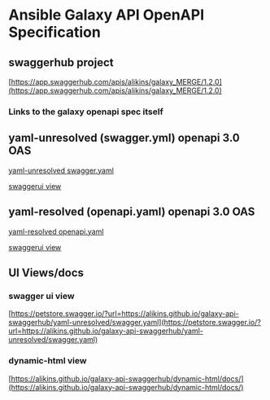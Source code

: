 # Ansible Galaxy API OpenAPI Specification

## swaggerhub project

[https://app.swaggerhub.com/apis/alikins/galaxy_MERGE/1.2.0](https://app.swaggerhub.com/apis/alikins/galaxy_MERGE/1.2.0)

### Links to the galaxy openapi spec itself

## yaml-unresolved (swagger.yml) openapi 3.0 OAS

[yaml-unresolved swagger.yaml](https://alikins.github.io/galaxy-api-swaggerhub/yaml-unresolved/swagger.yaml
)

[swaggerui view](https://petstore.swagger.io/?url=https://alikins.github.io/galaxy-api-swaggerhub/yaml-unresolved/swagger.yaml)

## yaml-resolved (openapi.yaml) openapi 3.0 OAS

[yaml-resolved openapi.yaml](https://alikins.github.io/galaxy-api-swaggerhub/yaml-resolved/openapi.yaml)

[swaggerui view](https://petstore.swagger.io/?url=https://alikins.github.io/galaxy-api-swaggerhub/yaml-resolved/openapi.yaml)


## UI Views/docs

### swagger ui view

[https://petstore.swagger.io/?url=https://alikins.github.io/galaxy-api-swaggerhub/yaml-unresolved/swagger.yaml](https://petstore.swagger.io/?url=https://alikins.github.io/galaxy-api-swaggerhub/yaml-unresolved/swagger.yaml)

### dynamic-html view

[https://alikins.github.io/galaxy-api-swaggerhub/dynamic-html/docs/](https://alikins.github.io/galaxy-api-swaggerhub/dynamic-html/docs/)


